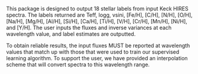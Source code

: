 This package is designed to output 18 stellar labels from input Keck HIRES spectra. The labels returned are Teff, logg, vsini, [Fe/H], [C/H], [N/H], [O/H], [Na/H], [Mg/H], [Al/H], [Si/H], [Ca/H], [Ti/H], [V/H], [Cr/H], [Mn/H], [Ni/H], and [Y/H]. The user inputs the fluxes and inverse variances at each wavelength value, and label estimates are outputted. 

To obtain reliable results, the input fluxes MUST be reported at wavelength values that match up with those that were used to train our supervised learning algorithm. To support the user, we have provided an interpolation scheme that will convert spectra to this wavelength range.